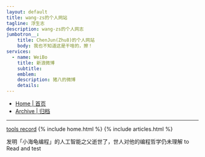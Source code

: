 ```yaml
---
layout: default
title: wang-zs的个人网站
tagline: 浮生志
description: wang-zs的个人网志
jumbotron__:
    title: ChenJun(Zhu8)的个人网站
    body: 我也不知道这是干啥的，擦！
services: 
  - name: WeiBo
    title: 新浪微博
    subtitle: 
    emblem: 
    description: 猪八的微博
    details: 
---
```

<!-- Nav tabs -->
<ul class="nav nav-pills nav-justifiedx">
    <li class="active"><a href="index.md">Home | 首页</a></li>
    <li class=""><a href="/wang-zs-space/archive.html">Archive | 归档</a></li>
</ul>
<hr>
<a href="/record/tools/index.html">tools record</a>
{% include home.html %}
{% include articles.html %}

发明「小海龟编程」的人工智能之父逝世了，世人对他的编程哲学仍未理解 to Read and test

